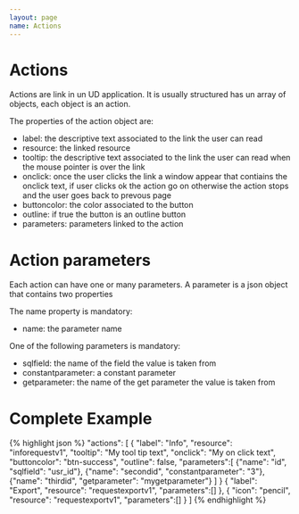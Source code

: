 ```yaml
---
layout: page
name: Actions
---
```


# Actions 

Actions are link in un UD application.
It is usually structured has un array of objects, each object is an action.

The properties of the action object are:

* label: the descriptive text associated to the link the user can read
* resource: the linked resource
* tooltip: the descriptive text associated to the link the user can read when the mouse pointer is over the link
* onclick: once the user clicks the link a window appear that contiains the onclick text, if user clicks ok the action go on otherwise the action stops and the user goes back to prevous page
* buttoncolor: the color associated to the button
* outline: if true the button is an outline button
* parameters: parameters linked to the action

# Action parameters

Each action can have one or many parameters.
A parameter is a json object that contains two properties

The name property is mandatory:

* name: the parameter name

One of the following parameters is mandatory:

* sqlfield: the name of the field the value is taken from
* constantparameter: a constant parameter
* getparameter: the name of the get parameter the value is taken from

# Complete Example

{% highlight json %}
"actions": [
    { "label": "Info", 
      "resource": "inforequestv1",
      "tooltip": "My tool tip text",
      "onclick": "My on click text",
      "buttoncolor": "btn-success",
      "outline": false,
      "parameters":[
        {"name": "id", "sqlfield": "usr_id"},
        {"name": "secondid", "constantparameter": "3"},
        {"name": "thirdid", "getparameter": "mygetparameter"}
      ] 
    }
    { "label": "Export", "resource": "requestexportv1", "parameters":[] },
    { "icon": "pencil", "resource": "requestexportv1", "parameters":[] }
]
{% endhighlight %}

